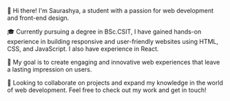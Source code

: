 👋 Hi there! I'm Saurashya, a student with a passion for web development and front-end design. 

🎓 Currently pursuing a degree in BSc.CSIT, I have gained hands-on experience in building responsive and user-friendly websites using HTML, CSS, and JavaScript. I also have experience in React.

🌟 My goal is to create engaging and innovative web experiences that leave a lasting impression on users.

🚀 Looking to collaborate on projects and expand my knowledge in the world of web development. Feel free to check out my work and get in touch!
